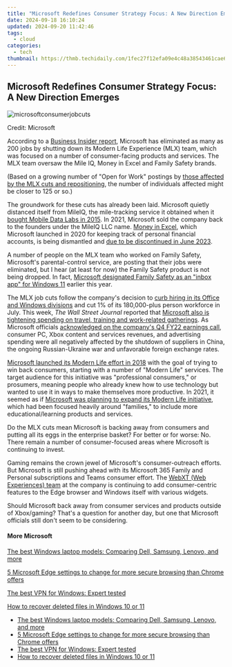 ```yaml
---
title: "Microsoft Redefines Consumer Strategy Focus: A New Direction Emerges"
date: 2024-09-18 16:10:24
updated: 2024-09-20 11:42:46
tags:
  - cloud
categories:
  - tech
thumbnail: https://thmb.techidaily.com/1fec27f12efa09e4c48a38543461cae6de40c3455f6fddf973f89dc7d1b93e29.jpg
---
```


## Microsoft Redefines Consumer Strategy Focus: A New Direction Emerges

![microsoftconsumerjobcuts](https://www.zdnet.com/a/img/resize/06f52a8729c0efb8e053f11603525d95e29a451e/2022/08/10/e6e7ebf6-405d-43ee-9f52-3ea44bdbe6cc/microsoftconsumerjobcuts.jpg?auto=webp&width=1280)

Credit: Microsoft

According to a [Business Insider report](https://www.businessinsider.com/microsoft-layoffs-modern-life-experiences-mileiq-2022-8), Microsoft has eliminated as many as 200 jobs by shutting down its Modern Life Experience (MLX) team, which was focused on a number of consumer-facing products and services. The MLX team oversaw the Mile IQ, Money in Excel and Family Safety brands.   
  
(Based on a growing number of "Open for Work" postings by [those affected by the MLX cuts and repositioning](https://www.linkedin.com/feed/update/urn:li:activity:6962530934155857920/), the number of individuals affected might be closer to 125 or so.)  
  
The groundwork for these cuts has already been laid. Microsoft quietly distanced itself from MileIQ, the mile-tracking service it obtained when it [bought Mobile Data Labs in 2015](https://www.zdnet.com/article/microsoft-buys-mobile-data-labs-maker-of-mileiq-mileage-tracker/). In 2021, Microsoft sold the company back to the founders under the MileIQ LLC name. [Money in Excel](https://www.zdnet.com/article/microsoft-starts-rolling-out-money-in-excel-personal-finance-management-feature/), which Microsoft launched in 2020 for keeping track of personal financial accounts, is being dismantled and [due to be discontinued in June 2023](https://www.zdnet.com/article/microsoft-is-dropping-its-money-in-excel-personal-finance-service/). 

A number of people on the MLX team who worked on Family Safety, Microsoft's parental-control service, are posting that their jobs were eliminated, but I hear (at least for now) the Family Safety product is not being dropped. In fact, [Microsoft designated Family Safety as an "inbox app" for Windows 11](https://www.zdnet.com/article/the-consumerization-of-windows-11-continues-with-newest-windows-11-test-build/) earlier this year.  
  
The MLX job cuts follow the company's decision to [curb hiring in its Office and Windows divisions](https://www.thurrott.com/microsoft/267672/report-microsoft-has-restricted-hiring-for-its-windows-office-and-teams-groups) and cut 1% of its 180,000-plus person workforce in July. This week, _The Wall Street Journal_ reported that [Microsoft also is tightening spending on travel, training and work-related gatherings](https://www.wsj.com/articles/microsoft-tries-to-reduce-business-expenses-by-restricting-spending-on-travel-teams-11660069731). As Microsoft officials [acknowledged on the company's Q4 FY22 earnings call](https://www.zdnet.com/article/microsoft-serves-up-lots-of-teams-numbers-to-demonstrate-growth-except-the-latest-number-of-users/), consumer PC, Xbox content and services revenues, and advertising spending were all negatively affected by the shutdown of suppliers in China, the ongoing Russian-Ukraine war and unfavorable foreign exchange rates.   
  
[Microsoft launched its Modern Life effort in 2018](https://www.zdnet.com/article/microsofts-plan-to-try-to-win-back-consumers-with-modern-life-services/) with the goal of trying to win back consumers, starting with a number of "Modern Life" services. The target audience for this initiative was "professional consumers," or prosumers, meaning people who already knew how to use technology but wanted to use it in ways to make themselves more productive. In 2021, it seemed as if [Microsoft was planning to expand its Modern Life initiative](https://www.zdnet.com/article/wheres-microsoft-going-next-in-the-prosumer-space), which had been focused heavily around "families," to include more educational/learning products and services.   
  
Do the MLX cuts mean Microsoft is backing away from consumers and putting all its eggs in the enterprise basket? For better or for worse: No. There remain a number of consumer-focused areas where Microsoft is continuing to invest.   
  
Gaming remains the crown jewel of Microsoft's consumer-outreach efforts. But Microsoft is still pushing ahead with its Microsoft 365 Family and Personal subscriptions and Teams consumer effort. The [WebXT (Web Experiences) team](https://www.zdnet.com/article/microsoft-adds-more-shopping-features-to-edge-bing-ahead-of-the-holidays/) at the company is continuing to add consumer-centric features to the Edge browser and Windows itself with various widgets. 

Should Microsoft back away from consumer services and products outside of Xbox/gaming? That's a question for another day, but one that Microsoft officials still don't seem to be considering.

#### More Microsoft

[The best Windows laptop models: Comparing Dell, Samsung, Lenovo, and more](https://www.zdnet.com/article/best-windows-laptop/ "The best Windows laptop models: Comparing Dell, Samsung, Lenovo, and more")

[5 Microsoft Edge settings to change for more secure browsing than Chrome offers](https://www.zdnet.com/article/5-microsoft-edge-settings-to-change-for-more-secure-browsing-than-chrome-offers/ "5 Microsoft Edge settings to change for more secure browsing than Chrome offers")

[The best VPN for Windows: Expert tested](https://www.zdnet.com/article/best-vpn-for-windows-pc/ "The best VPN for Windows: Expert tested")

[How to recover deleted files in Windows 10 or 11](https://www.zdnet.com/article/how-to-recover-deleted-files-in-windows-10-or-11/ "How to recover deleted files in Windows 10 or 11")

* [The best Windows laptop models: Comparing Dell, Samsung, Lenovo, and more](https://www.zdnet.com/article/best-windows-laptop/ "The best Windows laptop models: Comparing Dell, Samsung, Lenovo, and more")
* [5 Microsoft Edge settings to change for more secure browsing than Chrome offers](https://www.zdnet.com/article/5-microsoft-edge-settings-to-change-for-more-secure-browsing-than-chrome-offers/ "5 Microsoft Edge settings to change for more secure browsing than Chrome offers")
* [The best VPN for Windows: Expert tested](https://www.zdnet.com/article/best-vpn-for-windows-pc/ "The best VPN for Windows: Expert tested")
* [How to recover deleted files in Windows 10 or 11](https://www.zdnet.com/article/how-to-recover-deleted-files-in-windows-10-or-11/ "How to recover deleted files in Windows 10 or 11")

<ins class="adsbygoogle"
     style="display:block"
     data-ad-format="autorelaxed"
     data-ad-client="ca-pub-7571918770474297"
     data-ad-slot="1223367746"></ins>



<ins class="adsbygoogle"
     style="display:block"
     data-ad-client="ca-pub-7571918770474297"
     data-ad-slot="8358498916"
     data-ad-format="auto"
     data-full-width-responsive="true"></ins>
